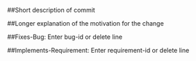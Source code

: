 ##Short description of commit

##Longer explanation of the motivation for the change

##Fixes-Bug: Enter bug-id or delete line

##Implements-Requirement: Enter requirement-id or delete line
